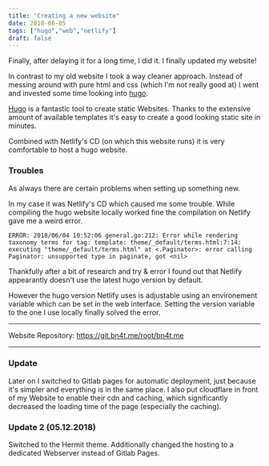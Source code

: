 ```yaml
---
title: "Creating a new website"
date: 2018-06-05
tags: ["hugo","web","netlify"]
draft: false
---
```


Finally, after delaying it for a long time, I did it. I finally updated my website!

In contrast to my old website I took a way cleaner approach. Instead of messing around with pure html and css (which I'm not really good at) I went and invested some time looking into [hugo](https://gohugo.io).

[Hugo](https://gohugo.io) is a fantastic tool to create static Websites. Thanks to the extensive amount of available templates it's easy to create a good looking static site in minutes.

Combined with Netlify's CD (on which this website runs) it is very comfortable to host a hugo website.


### Troubles

As always there are certain problems when setting up something new.

In my case it was Netlify's CD which caused me some trouble. While compiling the hugo website locally worked fine the compilation on Netlify gave me a weird error.

````
ERROR: 2018/06/04 10:52:06 general.go:212: Error while rendering taxonomy terms for tag: template: theme/_default/terms.html:7:14: executing "theme/_default/terms.html" at <.Paginator>: error calling Paginator: unsupported type in paginate, got <nil>
````

Thankfully after a bit of research and try & error I found out that Netlify appearantly doesn't use the latest hugo version by default.

However the hugo version Netlify uses is adjustable using an environement variable which can be set in the web interface. Setting the version variable to the one I use locally finally solved the error.

---
Website Repository: https://git.bn4t.me/root/bn4t.me

---

### Update

Later on I switched to Gitlab pages for automatic deployment, just because it's simpler and everything is in the same place. 
I also put cloudflare in front of my Website to enable their cdn and caching, which significantly decreased the loading time of the page (especially the caching).

### Update 2 (05.12.2018)

Switched to the Hermit theme. Additionally changed the hosting to a dedicated Webserver instead of Gitlab Pages.
